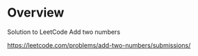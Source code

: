 
# Overview 

Solution to LeetCode Add two numbers 

https://leetcode.com/problems/add-two-numbers/submissions/
